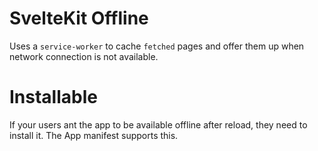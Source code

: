 # SvelteKit Offline

Uses a `service-worker` to cache `fetched` pages and offer them up when network connection is not available.

# Installable

If your users ant the app to be available offline after reload, they need to install it. The App manifest supports this.
